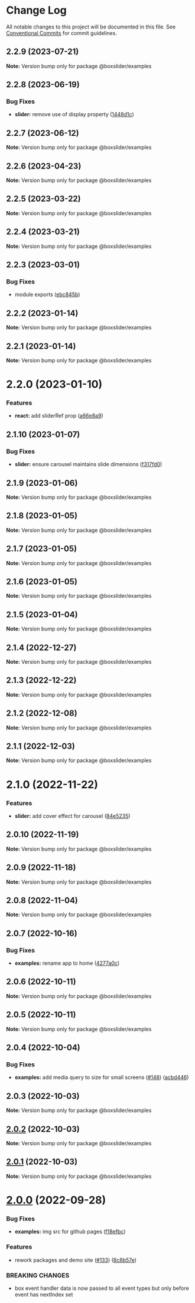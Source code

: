 # Change Log

All notable changes to this project will be documented in this file.
See [Conventional Commits](https://conventionalcommits.org) for commit guidelines.

## 2.2.9 (2023-07-21)

**Note:** Version bump only for package @boxslider/examples

## 2.2.8 (2023-06-19)

### Bug Fixes

- **slider:** remove use of display property ([1448d1c](https://github.com/p-m-p/slider/commit/1448d1c5bc5dc0abae1f15d0b487e8ec655c58de))

## 2.2.7 (2023-06-12)

**Note:** Version bump only for package @boxslider/examples

## 2.2.6 (2023-04-23)

**Note:** Version bump only for package @boxslider/examples

## 2.2.5 (2023-03-22)

**Note:** Version bump only for package @boxslider/examples

## 2.2.4 (2023-03-21)

**Note:** Version bump only for package @boxslider/examples

## 2.2.3 (2023-03-01)

### Bug Fixes

- module exports ([ebc845b](https://github.com/p-m-p/slider/commit/ebc845be9cf81f4cbe44b2492027fa4731e1e91f))

## 2.2.2 (2023-01-14)

**Note:** Version bump only for package @boxslider/examples

## 2.2.1 (2023-01-14)

**Note:** Version bump only for package @boxslider/examples

# 2.2.0 (2023-01-10)

### Features

- **react:** add sliderRef prop ([a66e8a9](https://github.com/p-m-p/slider/commit/a66e8a96ab0386fe4b3a35db665443492858d6ea))

## 2.1.10 (2023-01-07)

### Bug Fixes

- **slider:** ensure carousel maintains slide dimensions ([f317fd0](https://github.com/p-m-p/slider/commit/f317fd0ec9b0530ff0f4b77e4df444359bd8f219))

## 2.1.9 (2023-01-06)

**Note:** Version bump only for package @boxslider/examples

## 2.1.8 (2023-01-05)

**Note:** Version bump only for package @boxslider/examples

## 2.1.7 (2023-01-05)

**Note:** Version bump only for package @boxslider/examples

## 2.1.6 (2023-01-05)

**Note:** Version bump only for package @boxslider/examples

## 2.1.5 (2023-01-04)

**Note:** Version bump only for package @boxslider/examples

## 2.1.4 (2022-12-27)

**Note:** Version bump only for package @boxslider/examples

## 2.1.3 (2022-12-22)

**Note:** Version bump only for package @boxslider/examples

## 2.1.2 (2022-12-08)

**Note:** Version bump only for package @boxslider/examples

## 2.1.1 (2022-12-03)

**Note:** Version bump only for package @boxslider/examples

# 2.1.0 (2022-11-22)

### Features

- **slider:** add cover effect for carousel ([84e5235](https://github.com/p-m-p/slider/commit/84e523555ff9c03e591f71417115b837a9147c57))

## 2.0.10 (2022-11-19)

**Note:** Version bump only for package @boxslider/examples

## 2.0.9 (2022-11-18)

**Note:** Version bump only for package @boxslider/examples

## 2.0.8 (2022-11-04)

**Note:** Version bump only for package @boxslider/examples

## 2.0.7 (2022-10-16)

### Bug Fixes

- **examples:** rename app to home ([4277a0c](https://github.com/p-m-p/slider/commit/4277a0c909b439884c9ef10e7652e46112d27cc6))

## 2.0.6 (2022-10-11)

**Note:** Version bump only for package @boxslider/examples

## 2.0.5 (2022-10-11)

**Note:** Version bump only for package @boxslider/examples

## 2.0.4 (2022-10-04)

### Bug Fixes

- **examples:** add media query to size for small screens ([#148](https://github.com/p-m-p/slider/issues/148)) ([acbd446](https://github.com/p-m-p/slider/commit/acbd446404fdc1f4a71fba75c2bdc3f1850f561e))

## 2.0.3 (2022-10-03)

**Note:** Version bump only for package @boxslider/examples

## [2.0.2](https://github.com/boxslider/slider/compare/v2.0.1...v2.0.2) (2022-10-03)

**Note:** Version bump only for package @boxslider/examples

## [2.0.1](https://github.com/boxslider/slider/compare/v2.0.0...v2.0.1) (2022-10-03)

**Note:** Version bump only for package @boxslider/examples

# [2.0.0](https://github.com/boxslider/slider/compare/v1.2.0...v2.0.0) (2022-09-28)

### Bug Fixes

- **examples:** img src for github pages ([f18efbc](https://github.com/boxslider/slider/commit/f18efbc746421b6ab5f49f18e7522d7a045a425d))

### Features

- rework packages and demo site ([#133](https://github.com/boxslider/slider/issues/133)) ([8c8b57e](https://github.com/boxslider/slider/commit/8c8b57e8b3bc4538249ca2a09a0d6045701712b5))

### BREAKING CHANGES

- box event handler data is now passed to all event types but only before event has nextIndex set
